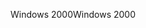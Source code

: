 <span data-ttu-id="bf2de-101">Windows 2000</span><span class="sxs-lookup"><span data-stu-id="bf2de-101">Windows 2000</span></span>